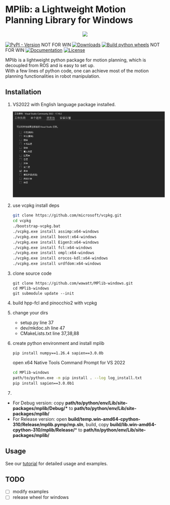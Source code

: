# MPlib: a Lightweight Motion Planning Library for Windows

<p align="center">
  <img src="https://raw.githubusercontent.com/haosulab/MPlib/main/docs/demo.gif">
</p>

[![PyPI - Version](https://img.shields.io/pypi/v/mplib)](https://pypi.org/project/mplib/) NOT FOR WIN
[![Downloads](https://static.pepy.tech/badge/mplib)](https://pepy.tech/project/mplib)
[![Build python wheels](https://img.shields.io/github/actions/workflow/status/haosulab/MPlib/build_and_publish.yml)](https://github.com/haosulab/MPlib/releases/tag/nightly) NOT FOR WIN
[![Documentation](https://img.shields.io/readthedocs/motion-planning-lib)](https://motion-planning-lib.readthedocs.io/)
[![License](https://img.shields.io/github/license/haosulab/MPlib)](https://github.com/haosulab/MPlib?tab=MIT-1-ov-file#readme)

MPlib is a lightweight python package for motion planning,
which is decoupled from ROS and is easy to set up.  
With a few lines of python code, one can achieve most of the motion planning
functionalities in robot manipulation.

## Installation

1. VS2022 with English language package installed.
    <p align="center">
      <img src="docs/win_docs_pics/VS2022_English_lan_pkg.png">
    </p>

2. use vcpkg install deps
    ```bash
    git clone https://github.com/microsoft/vcpkg.git
    cd vcpkg
    ./bootstrap-vcpkg.bat
    ./vcpkg.exe install assimp:x64-windows
    ./vcpkg.exe install boost:x64-windows
    ./vcpkg.exe install Eigen3:x64-windows
    ./vcpkg.exe install fcl:x64-windows
    ./vcpkg.exe install ompl:x64-windows
    ./vcpkg.exe install orocos-kdl:x64-windows
    ./vcpkg.exe install urdfdom:x64-windows
    ```
3. clone source code
   ```
   git clone https://github.com/wawatt/MPlib-windows.git
   cd MPlib-windows
   git submodule update --init
   ```
4. build hpp-fcl and pinocchio2 with vcpkg
5. change your dirs
   - setup.py line 37
   - dev/mkdoc.sh line 47
   - CMakeLists.txt line 37,38,88
6. create python environment and install mplib
    ```
    pip install numpy==1.26.4 sapien==3.0.0b
    ```
    open x64 Native Tools Command Prompt for VS 2022
    ```bash
    cd MPlib-windows
    path/to/python.exe -m pip install . --log log_install.txt
    pip install sapien==3.0.0b1
    ```
7. 
   
   - For Debug version: copy __path/to/python/env/Lib/site-packages/mplib/Debug/*__ to __path/to/python/env/Lib/site-packages/mplib/__
   - For Release version: open __build/temp.win-amd64-cpython-310/Release/mplib.pymp/mp.sln__, build, copy __build/lib.win-amd64-cpython-310/mplib/Release/__* to __path/to/python/env/Lib/site-packages/mplib/__
  
## Usage

See our [tutorial](https://motion-planning-lib.readthedocs.io/latest/tutorials/getting_started.html) for detailed usage and examples.

## TODO
- [ ] modify examples
- [ ] release wheel for windows